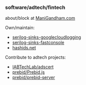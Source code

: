 
### software/adtech/fintech

about/block at [ManiGandham.com](https://manigandham.com/)

Own/maintain:

- [serilog-sinks-googlecloudlogging](https://github.com/manigandham/serilog-sinks-googlecloudlogging)
- [serilog-sinks-fastconsole](https://github.com/manigandham/serilog-sinks-fastconsole)
- [hashids.net](https://github.com/ullmark/hashids.net)

Contribute to adtech projects:
- [IABTechLab/adscert](https://github.com/IABTechLab/adscert)
- [prebid/Prebid.js](https://github.com/prebid/Prebid.js)
- [prebid/prebid-server](https://github.com/prebid/prebid-server)

